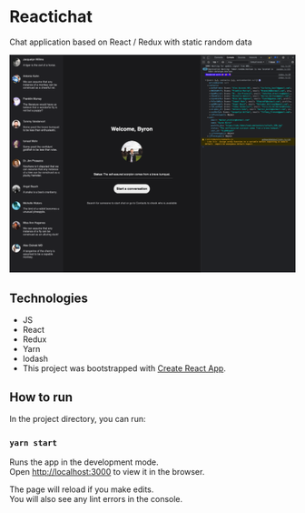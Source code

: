 # Reactichat
Chat application based on React / Redux with static random data

![chat-app](https://github.com/MykeSelivanov/reactichat/blob/main/public/rdm_scrnsht.png)

## Technologies
- JS
- React
- Redux
- Yarn
- lodash
- This project was bootstrapped with [Create React App](https://github.com/facebook/create-react-app).

## How to run

In the project directory, you can run:

### `yarn start`

Runs the app in the development mode.\
Open [http://localhost:3000](http://localhost:3000) to view it in the browser.

The page will reload if you make edits.\
You will also see any lint errors in the console.

